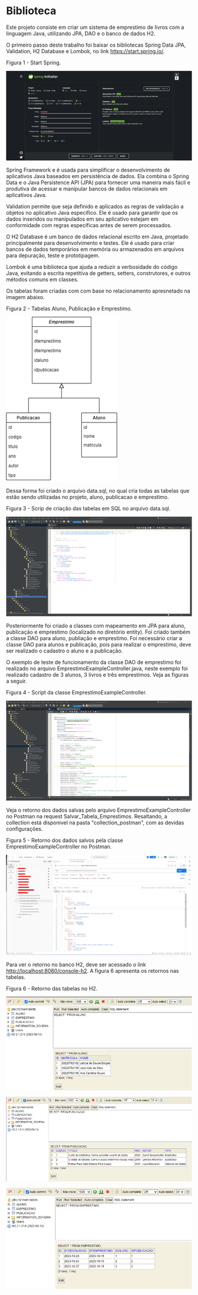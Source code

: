 # Biblioteca

Este projeto consiste em criar um sistema de emprestimo de livros com a linguagem Java, utilizando JPA, DAO e o banco de dados H2.

O primeiro passo deste trabalho foi baixar os bibliotecas Spring Data JPA, Validation, H2 Database e Lombok, no link <https://start.spring.io/>.

Figura 1 - Start Spring.

![start_spring](images/start_spring_atualizado.png)

Spring Framework e é usada para simplificar o desenvolvimento de aplicativos Java baseados em persistência de dados. Ela combina o Spring Data e o Java Persistence API (JPA) para fornecer uma maneira mais fácil e produtiva de acessar e manipular bancos de dados relacionais em aplicativos Java.

 Validation permite que seja definido e aplicados as regras de validação a objetos no aplicativo Java especifico. Ele é usado para garantir que os dados inseridos ou manipulados em seu aplicativo estejam em conformidade com regras específicas antes de serem processados.

 O H2 Database é um banco de dados relacional escrito em Java, projetado principalmente para desenvolvimento e testes. Ele é usado para criar bancos de dados temporários em memória ou armazenados em arquivos para depuração, teste e prototipagem.

Lombok é uma biblioteca que ajuda a reduzir a verbosidade do código Java, evitando a escrita repetitiva de getters, setters, construtores, e outros métodos comuns em classes.

Os tabelas foram criadas com com base no relacionamento apresnetado na imagem abaixo.

Figura 2 - Tabelas Aluno, Publicação e Emprestimo.

![relacionamento_biblioteca](images/relacionamento_biblioteca.drawio.png)

Dessa forma foi criado o arquivo data.sql, no qual cria todas as tabelas que estão sendo utilizadas no projeto, aluno, publicacao e emprestimo.

Figura 3 - Scrip de criação das tabelas em SQL no arquivo data.sql.

![data_sql](images/data_sql.png)

Posteriormente foi criado a classes com mapeamento em JPA para aluno, publicação e emprestimo (localizado no diretório entity). Foi criado também a classe DAO para aluno, publiação e emprestimo. Foi necessário criar a classe DAO para alunos e publicação, pois para realizar o emprestimo, deve ser realizado o cadastro o aluno e a publicação.

O exemplo de teste de funcionamento da classe DAO de emprestimo foi realizado no arquivo EmprestimoExampleController.java, neste exemplo foi realizado cadastro de 3 alunos, 3 livros e três emprestimos. Veja as figuras a seguir.

Figura 4 - Script da classe EmprestimoExampleController.

![EmprestimoExampleController](images/EmprestimoExampleController.png)

Veja o retorno dos dados salvas pelo arquivo EmprestimoExampleController no Postman na request Salvar_Tabela_Emprestimos. Resaltando, a collection está disponivel na pasta "collection_postman", com as devidas configurações.

Figura 5 - Retorno dos dados salvos pela classe EmprestimoExampleController no Postman.

![postman_salvar](images/postman_salvar.png)

Para ver o retorno no banco H2, deve ser acessado o link <http://localhost:8080/console-h2>. A figura 6 apresenta os retornos nas tabelas.

Figura 6 - Retorno das tabelas no H2.

![h2_aluno](images/h2_aluno.png)

![h2_aluno](images/h2_publicacao.png)

![h2_aluno](images/h2_emprestimo.png)



